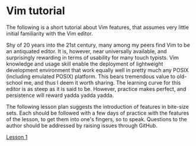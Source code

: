 # Vim tutorial

The following is a short tutorial about Vim features, that assumes very little
initial familiarity with the Vim editor.

Shy of 20 years into the 21st century, many among my peers find Vim to be an
antiquated editor. It is, however, near universally available, and
surprisingly rewarding in terms of usability for many touch typists. Vim
knowledge and usage skill enable the deployment of lightweight development
environment that work equally well in pretty much any POSIX (including
emulated POSIX) platform. This bears tremendous value to old-school me, and
thus I deem it worth sharing. The learning curve for this editor is as steep
as it is said to be. However, practice makes perfect, and persistence will
reward yadda yadda yadda.

The following lesson plan suggests the introduction of features in bite-size
sets. Each should be followed with a few days of practice with the features of
the lesson, to get them into one's fingers, so to speak. Questions to the
author should be addressed by raising issues through GitHub.

[Lesson 1](lesson1.md)

